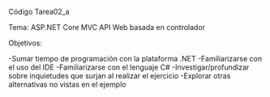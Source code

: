﻿Código Tarea02_a

Tema: ASP.NET Core MVC
API Web basada en controlador


Objetivos:

  -Sumar tiempo de programación con la plataforma .NET
  -Familiarizarse con el uso del IDE
  -Familiarizarse con el lenguaje C#
  -Investigar/profundizar sobre inquietudes que surjan al realizar el ejercicio
  -Explorar otras alternativas no vistas en el ejemplo
